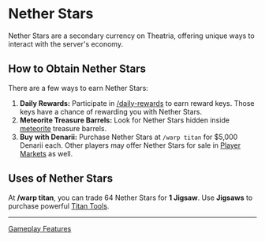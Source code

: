 # Nether Stars

Nether Stars are a secondary currency on Theatria, offering unique ways to interact with the server's economy.

## How to Obtain Nether Stars

There are a few ways to earn Nether Stars:

1. **Daily Rewards:** Participate in [/daily-rewards](./playtime-rewards.md) to earn reward keys. Those keys have a chance of rewarding you with Nether Stars.
2. **Meteorite Treasure Barrels:** Look for Nether Stars hidden inside [meteorite](../../events-challenges/meteorites) treasure barrels.
3. **Buy with Denarii:** Purchase Nether Stars at `/warp titan` for $5,000 Denarii each. Other players may offer Nether Stars for sale in [Player Markets](./player-markets.md) as well.

## Uses of Nether Stars

At **/warp titan**, you can trade 64 Nether Stars for **1 Jigsaw**. Use **Jigsaws** to purchase powerful [Titan Tools](../titan-tools/README.md).

---

[Gameplay Features](./README.md)
